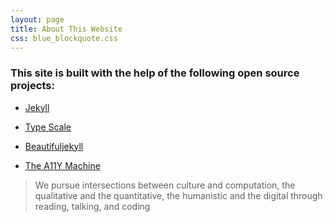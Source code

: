 ```yaml
---
layout: page
title: About This Website
css: blue_blockquote.css
---
```




### This site is built with the help of the following open source projects:

* [Jekyll](http://jekyllrb.com/)

* [Type Scale](http://type-scale.com/)

* [Beautifuljekyll](https://beautifuljekyll.com/)

* [The A11Y Machine](https://github.com/liip/TheA11yMachine)



> We pursue intersections between culture and computation, the qualitative and the quantitative, the humanistic and the digital through reading, talking, and coding